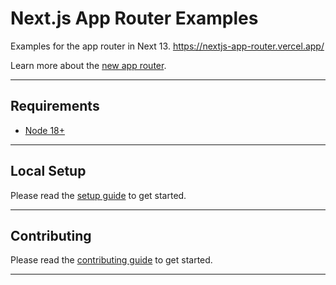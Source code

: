 # Next.js App Router Examples

Examples for the app router in Next 13. <https://nextjs-app-router.vercel.app/>

Learn more about the [new app router](https://beta.nextjs.org/).

---

## Requirements

- [Node 18+](https://nodejs.org/en/)

---

## Local Setup

Please read the [setup guide](/CONTRIBUTING.md#local-setup) to get started.

---

## Contributing

Please read the [contributing guide](/CONTRIBUTING.md) to get started.

---
